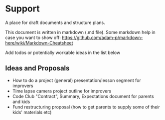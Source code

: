 # Support
A place for draft documents and structure plans.

This document is written in markdown (.md file).
Some markdown help in case you want to show off: https://github.com/adam-p/markdown-here/wiki/Markdown-Cheatsheet

Add todos or potentially workable ideas in the list below

## Ideas and Proposals
- How to do a project (general) presentation/lesson segment for improvers
- Time lapse camera project outline for improvers
- Code Club "Contract", Summary, Expectations document for parents and kids
- Fund restructuring proposal (how to get parents to supply some of their kids' materials etc)
